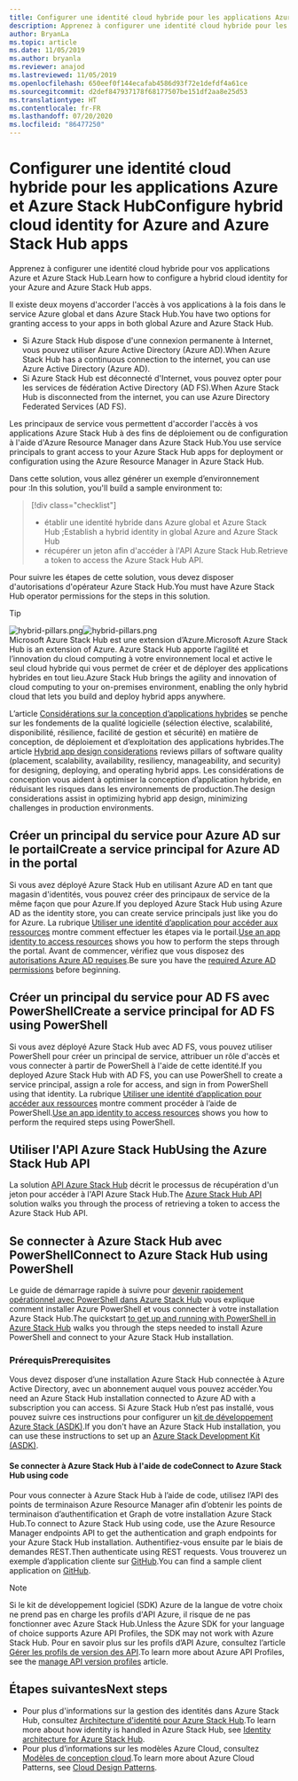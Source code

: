 ```yaml
---
title: Configurer une identité cloud hybride pour les applications Azure et Azure Stack Hub
description: Apprenez à configurer une identité cloud hybride pour les applications Azure et Azure Stack Hub.
author: BryanLa
ms.topic: article
ms.date: 11/05/2019
ms.author: bryanla
ms.reviewer: anajod
ms.lastreviewed: 11/05/2019
ms.openlocfilehash: 650eef0f144ecafab4586d93f72e1defdf4a61ce
ms.sourcegitcommit: d2def847937178f68177507be151df2aa8e25d53
ms.translationtype: HT
ms.contentlocale: fr-FR
ms.lasthandoff: 07/20/2020
ms.locfileid: "86477250"
---
```

# <a name="configure-hybrid-cloud-identity-for-azure-and-azure-stack-hub-apps"></a><span data-ttu-id="a3b4d-103">Configurer une identité cloud hybride pour les applications Azure et Azure Stack Hub</span><span class="sxs-lookup"><span data-stu-id="a3b4d-103">Configure hybrid cloud identity for Azure and Azure Stack Hub apps</span></span>

<span data-ttu-id="a3b4d-104">Apprenez à configurer une identité cloud hybride pour vos applications Azure et Azure Stack Hub.</span><span class="sxs-lookup"><span data-stu-id="a3b4d-104">Learn how to configure a hybrid cloud identity for your Azure and Azure Stack Hub apps.</span></span>

<span data-ttu-id="a3b4d-105">Il existe deux moyens d'accorder l'accès à vos applications à la fois dans le service Azure global et dans Azure Stack Hub.</span><span class="sxs-lookup"><span data-stu-id="a3b4d-105">You have two options for granting access to your apps in both global Azure and Azure Stack Hub.</span></span>

 * <span data-ttu-id="a3b4d-106">Si Azure Stack Hub dispose d'une connexion permanente à Internet, vous pouvez utiliser Azure Active Directory (Azure AD).</span><span class="sxs-lookup"><span data-stu-id="a3b4d-106">When Azure Stack Hub has a continuous connection to the internet, you can use Azure Active Directory (Azure AD).</span></span>
 * <span data-ttu-id="a3b4d-107">Si Azure Stack Hub est déconnecté d'Internet, vous pouvez opter pour les services de fédération Active Directory (AD FS).</span><span class="sxs-lookup"><span data-stu-id="a3b4d-107">When Azure Stack Hub is disconnected from the internet, you can use Azure Directory Federated Services (AD FS).</span></span>

<span data-ttu-id="a3b4d-108">Les principaux de service vous permettent d'accorder l'accès à vos applications Azure Stack Hub à des fins de déploiement ou de configuration à l'aide d'Azure Resource Manager dans Azure Stack Hub.</span><span class="sxs-lookup"><span data-stu-id="a3b4d-108">You use service principals to grant access to your Azure Stack Hub apps for deployment or configuration using the Azure Resource Manager in Azure Stack Hub.</span></span>

<span data-ttu-id="a3b4d-109">Dans cette solution, vous allez générer un exemple d’environnement pour :</span><span class="sxs-lookup"><span data-stu-id="a3b4d-109">In this solution, you'll build a sample environment to:</span></span>

> [!div class="checklist"]
> - <span data-ttu-id="a3b4d-110">établir une identité hybride dans Azure global et Azure Stack Hub ;</span><span class="sxs-lookup"><span data-stu-id="a3b4d-110">Establish a hybrid identity in global Azure and Azure Stack Hub</span></span>
> - <span data-ttu-id="a3b4d-111">récupérer un jeton afin d'accéder à l'API Azure Stack Hub.</span><span class="sxs-lookup"><span data-stu-id="a3b4d-111">Retrieve a token to access the Azure Stack Hub API.</span></span>

<span data-ttu-id="a3b4d-112">Pour suivre les étapes de cette solution, vous devez disposer d'autorisations d'opérateur Azure Stack Hub.</span><span class="sxs-lookup"><span data-stu-id="a3b4d-112">You must have Azure Stack Hub operator permissions for the steps in this solution.</span></span>

> [!Tip]  
> <span data-ttu-id="a3b4d-113">![hybrid-pillars.png](./media/solution-deployment-guide-cross-cloud-scaling/hybrid-pillars.png)</span><span class="sxs-lookup"><span data-stu-id="a3b4d-113">![hybrid-pillars.png](./media/solution-deployment-guide-cross-cloud-scaling/hybrid-pillars.png)</span></span>  
> <span data-ttu-id="a3b4d-114">Microsoft Azure Stack Hub est une extension d’Azure.</span><span class="sxs-lookup"><span data-stu-id="a3b4d-114">Microsoft Azure Stack Hub is an extension of Azure.</span></span> <span data-ttu-id="a3b4d-115">Azure Stack Hub apporte l’agilité et l’innovation du cloud computing à votre environnement local et active le seul cloud hybride qui vous permet de créer et de déployer des applications hybrides en tout lieu.</span><span class="sxs-lookup"><span data-stu-id="a3b4d-115">Azure Stack Hub brings the agility and innovation of cloud computing to your on-premises environment, enabling the only hybrid cloud that lets you build and deploy hybrid apps anywhere.</span></span>  
> 
> <span data-ttu-id="a3b4d-116">L’article [Considérations sur la conception d’applications hybrides](overview-app-design-considerations.md) se penche sur les fondements de la qualité logicielle (sélection élective, scalabilité, disponibilité, résilience, facilité de gestion et sécurité) en matière de conception, de déploiement et d’exploitation des applications hybrides.</span><span class="sxs-lookup"><span data-stu-id="a3b4d-116">The article [Hybrid app design considerations](overview-app-design-considerations.md) reviews pillars of software quality (placement, scalability, availability, resiliency, manageability, and security) for designing, deploying, and operating hybrid apps.</span></span> <span data-ttu-id="a3b4d-117">Les considérations de conception vous aident à optimiser la conception d’application hybride, en réduisant les risques dans les environnements de production.</span><span class="sxs-lookup"><span data-stu-id="a3b4d-117">The design considerations assist in optimizing hybrid app design, minimizing challenges in production environments.</span></span>

## <a name="create-a-service-principal-for-azure-ad-in-the-portal"></a><span data-ttu-id="a3b4d-118">Créer un principal du service pour Azure AD sur le portail</span><span class="sxs-lookup"><span data-stu-id="a3b4d-118">Create a service principal for Azure AD in the portal</span></span>

<span data-ttu-id="a3b4d-119">Si vous avez déployé Azure Stack Hub en utilisant Azure AD en tant que magasin d'identités, vous pouvez créer des principaux de service de la même façon que pour Azure.</span><span class="sxs-lookup"><span data-stu-id="a3b4d-119">If you deployed Azure Stack Hub using Azure AD as the identity store, you can create service principals just like you do for Azure.</span></span> <span data-ttu-id="a3b4d-120">La rubrique [Utiliser une identité d’application pour accéder aux ressources](/azure-stack/operator/azure-stack-create-service-principals.md#manage-an-azure-ad-app-identity) montre comment effectuer les étapes via le portail.</span><span class="sxs-lookup"><span data-stu-id="a3b4d-120">[Use an app identity to access resources](/azure-stack/operator/azure-stack-create-service-principals.md#manage-an-azure-ad-app-identity) shows you how to perform the steps through the portal.</span></span> <span data-ttu-id="a3b4d-121">Avant de commencer, vérifiez que vous disposez des [autorisations Azure AD requises](/azure/azure-resource-manager/resource-group-create-service-principal-portal#required-permissions).</span><span class="sxs-lookup"><span data-stu-id="a3b4d-121">Be sure you have the [required Azure AD permissions](/azure/azure-resource-manager/resource-group-create-service-principal-portal#required-permissions) before beginning.</span></span>

## <a name="create-a-service-principal-for-ad-fs-using-powershell"></a><span data-ttu-id="a3b4d-122">Créer un principal du service pour AD FS avec PowerShell</span><span class="sxs-lookup"><span data-stu-id="a3b4d-122">Create a service principal for AD FS using PowerShell</span></span>

<span data-ttu-id="a3b4d-123">Si vous avez déployé Azure Stack Hub avec AD FS, vous pouvez utiliser PowerShell pour créer un principal de service, attribuer un rôle d'accès et vous connecter à partir de PowerShell à l'aide de cette identité.</span><span class="sxs-lookup"><span data-stu-id="a3b4d-123">If you deployed Azure Stack Hub with AD FS, you can use PowerShell to create a service principal, assign a role for access, and sign in from PowerShell using that identity.</span></span> <span data-ttu-id="a3b4d-124">La rubrique [Utiliser une identité d’application pour accéder aux ressources](/azure-stack/operator/azure-stack-create-service-principals.md#manage-an-ad-fs-app-identity) montre comment procéder à l’aide de PowerShell.</span><span class="sxs-lookup"><span data-stu-id="a3b4d-124">[Use an app identity to access resources](/azure-stack/operator/azure-stack-create-service-principals.md#manage-an-ad-fs-app-identity) shows you how to perform the required steps using PowerShell.</span></span>

## <a name="using-the-azure-stack-hub-api"></a><span data-ttu-id="a3b4d-125">Utiliser l'API Azure Stack Hub</span><span class="sxs-lookup"><span data-stu-id="a3b4d-125">Using the Azure Stack Hub API</span></span>

<span data-ttu-id="a3b4d-126">La solution [API Azure Stack Hub](/azure-stack/user/azure-stack-rest-api-use.md) décrit le processus de récupération d'un jeton pour accéder à l'API Azure Stack Hub.</span><span class="sxs-lookup"><span data-stu-id="a3b4d-126">The [Azure Stack Hub API](/azure-stack/user/azure-stack-rest-api-use.md)  solution walks you through the process of retrieving a token to access the Azure Stack Hub API.</span></span>

## <a name="connect-to-azure-stack-hub-using-powershell"></a><span data-ttu-id="a3b4d-127">Se connecter à Azure Stack Hub avec PowerShell</span><span class="sxs-lookup"><span data-stu-id="a3b4d-127">Connect to Azure Stack Hub using PowerShell</span></span>

<span data-ttu-id="a3b4d-128">Le guide de démarrage rapide à suivre pour [devenir rapidement opérationnel avec PowerShell dans Azure Stack Hub](/azure-stack/operator/azure-stack-powershell-install.md) vous explique comment installer Azure PowerShell et vous connecter à votre installation Azure Stack Hub.</span><span class="sxs-lookup"><span data-stu-id="a3b4d-128">The quickstart [to get up and running with PowerShell in Azure Stack Hub](/azure-stack/operator/azure-stack-powershell-install.md) walks you through the steps needed to install Azure PowerShell and connect to your Azure Stack Hub installation.</span></span>

### <a name="prerequisites"></a><span data-ttu-id="a3b4d-129">Prérequis</span><span class="sxs-lookup"><span data-stu-id="a3b4d-129">Prerequisites</span></span>

<span data-ttu-id="a3b4d-130">Vous devez disposer d’une installation Azure Stack Hub connectée à Azure Active Directory, avec un abonnement auquel vous pouvez accéder.</span><span class="sxs-lookup"><span data-stu-id="a3b4d-130">You need an Azure Stack Hub installation connected to Azure AD with a subscription you can access.</span></span> <span data-ttu-id="a3b4d-131">Si Azure Stack Hub n’est pas installé, vous pouvez suivre ces instructions pour configurer un [kit de développement Azure Stack (ASDK)](/azure-stack/asdk/asdk-install.md).</span><span class="sxs-lookup"><span data-stu-id="a3b4d-131">If you don't have an Azure Stack Hub installation, you can use these instructions to set up an [Azure Stack Development Kit (ASDK)](/azure-stack/asdk/asdk-install.md).</span></span>

#### <a name="connect-to-azure-stack-hub-using-code"></a><span data-ttu-id="a3b4d-132">Se connecter à Azure Stack Hub à l'aide de code</span><span class="sxs-lookup"><span data-stu-id="a3b4d-132">Connect to Azure Stack Hub using code</span></span>

<span data-ttu-id="a3b4d-133">Pour vous connecter à Azure Stack Hub à l’aide de code, utilisez l’API des points de terminaison Azure Resource Manager afin d’obtenir les points de terminaison d’authentification et Graph de votre installation Azure Stack Hub.</span><span class="sxs-lookup"><span data-stu-id="a3b4d-133">To connect to Azure Stack Hub using code, use the Azure Resource Manager endpoints API to get the authentication and graph endpoints for your Azure Stack Hub installation.</span></span> <span data-ttu-id="a3b4d-134">Authentifiez-vous ensuite par le biais de demandes REST.</span><span class="sxs-lookup"><span data-stu-id="a3b4d-134">Then authenticate using REST requests.</span></span> <span data-ttu-id="a3b4d-135">Vous trouverez un exemple d’application cliente sur [GitHub](https://github.com/shriramnat/HybridARMApplication).</span><span class="sxs-lookup"><span data-stu-id="a3b4d-135">You can find a sample client application on [GitHub](https://github.com/shriramnat/HybridARMApplication).</span></span>

>[!Note]
><span data-ttu-id="a3b4d-136">Si le kit de développement logiciel (SDK) Azure de la langue de votre choix ne prend pas en charge les profils d'API Azure, il risque de ne pas fonctionner avec Azure Stack Hub.</span><span class="sxs-lookup"><span data-stu-id="a3b4d-136">Unless the Azure SDK for your language of choice supports Azure API Profiles, the SDK may not work with Azure Stack Hub.</span></span> <span data-ttu-id="a3b4d-137">Pour en savoir plus sur les profils d’API Azure, consultez l’article [Gérer les profils de version des API](/azure-stack/user/azure-stack-version-profiles.md).</span><span class="sxs-lookup"><span data-stu-id="a3b4d-137">To learn more about Azure API Profiles, see the [manage API version profiles](/azure-stack/user/azure-stack-version-profiles.md) article.</span></span>

## <a name="next-steps"></a><span data-ttu-id="a3b4d-138">Étapes suivantes</span><span class="sxs-lookup"><span data-stu-id="a3b4d-138">Next steps</span></span>

- <span data-ttu-id="a3b4d-139">Pour plus d'informations sur la gestion des identités dans Azure Stack Hub, consultez [Architecture d'identité pour Azure Stack Hub](/azure-stack/operator/azure-stack-identity-architecture.md).</span><span class="sxs-lookup"><span data-stu-id="a3b4d-139">To learn more about how identity is handled in Azure Stack Hub, see [Identity architecture for Azure Stack Hub](/azure-stack/operator/azure-stack-identity-architecture.md).</span></span>
- <span data-ttu-id="a3b4d-140">Pour plus d’informations sur les modèles Azure Cloud, consultez [Modèles de conception cloud](/azure/architecture/patterns).</span><span class="sxs-lookup"><span data-stu-id="a3b4d-140">To learn more about Azure Cloud Patterns, see [Cloud Design Patterns](/azure/architecture/patterns).</span></span>
